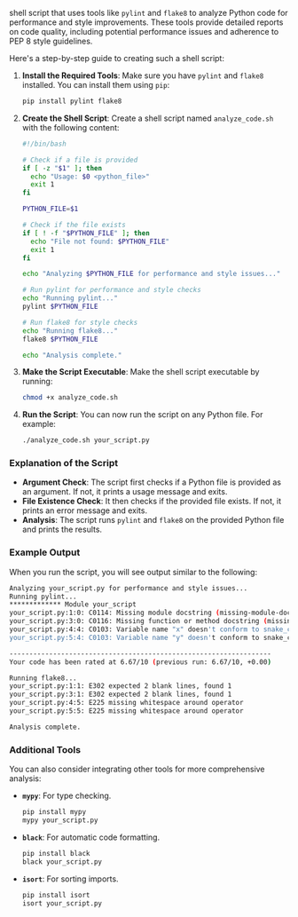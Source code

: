 shell script that uses tools like `pylint` and `flake8` to analyze Python code for performance and style improvements. These tools provide detailed reports on code quality, including potential performance issues and adherence to PEP 8 style guidelines.

Here's a step-by-step guide to creating such a shell script:

1. **Install the Required Tools**:
   Make sure you have `pylint` and `flake8` installed. You can install them using `pip`:
   ```sh
   pip install pylint flake8
   ```

2. **Create the Shell Script**:
   Create a shell script named `analyze_code.sh` with the following content:

   ```sh
   #!/bin/bash

   # Check if a file is provided
   if [ -z "$1" ]; then
     echo "Usage: $0 <python_file>"
     exit 1
   fi

   PYTHON_FILE=$1

   # Check if the file exists
   if [ ! -f "$PYTHON_FILE" ]; then
     echo "File not found: $PYTHON_FILE"
     exit 1
   fi

   echo "Analyzing $PYTHON_FILE for performance and style issues..."

   # Run pylint for performance and style checks
   echo "Running pylint..."
   pylint $PYTHON_FILE

   # Run flake8 for style checks
   echo "Running flake8..."
   flake8 $PYTHON_FILE

   echo "Analysis complete."
   ```

3. **Make the Script Executable**:
   Make the shell script executable by running:
   ```sh
   chmod +x analyze_code.sh
   ```

4. **Run the Script**:
   You can now run the script on any Python file. For example:
   ```sh
   ./analyze_code.sh your_script.py
   ```

### Explanation of the Script

- **Argument Check**: The script first checks if a Python file is provided as an argument. If not, it prints a usage message and exits.
- **File Existence Check**: It then checks if the provided file exists. If not, it prints an error message and exits.
- **Analysis**: The script runs `pylint` and `flake8` on the provided Python file and prints the results.

### Example Output

When you run the script, you will see output similar to the following:

```sh
Analyzing your_script.py for performance and style issues...
Running pylint...
************* Module your_script
your_script.py:1:0: C0114: Missing module docstring (missing-module-docstring)
your_script.py:3:0: C0116: Missing function or method docstring (missing-function-docstring)
your_script.py:4:4: C0103: Variable name "x" doesn't conform to snake_case naming style (invalid-name)
your_script.py:5:4: C0103: Variable name "y" doesn't conform to snake_case naming style (invalid-name)

------------------------------------------------------------------
Your code has been rated at 6.67/10 (previous run: 6.67/10, +0.00)

Running flake8...
your_script.py:1:1: E302 expected 2 blank lines, found 1
your_script.py:3:1: E302 expected 2 blank lines, found 1
your_script.py:4:5: E225 missing whitespace around operator
your_script.py:5:5: E225 missing whitespace around operator

Analysis complete.
```

### Additional Tools

You can also consider integrating other tools for more comprehensive analysis:

- **`mypy`**: For type checking.
  ```sh
  pip install mypy
  mypy your_script.py
  ```

- **`black`**: For automatic code formatting.
  ```sh
  pip install black
  black your_script.py
  ```

- **`isort`**: For sorting imports.
  ```sh
  pip install isort
  isort your_script.py
  ```
